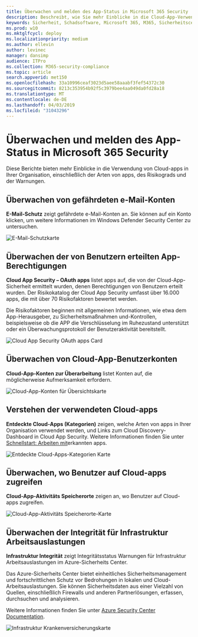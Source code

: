 ```yaml
---
title: Überwachen und melden des App-Status in Microsoft 365 Security
description: Beschreibt, wie Sie mehr Einblicke in die Cloud-App-Verwendung in Ihrer Organisation erhalten.
keywords: Sicherheit, Schadsoftware, Microsoft 365, M365, Sicherheitscenter, Überwachung, Bericht, Apps
ms.prod: w10
ms.mktglfcycl: deploy
ms.localizationpriority: medium
ms.author: ellevin
author: levinec
manager: dansimp
audience: ITPro
ms.collection: M365-security-compliance
ms.topic: article
search.appverid: met150
ms.openlocfilehash: 33a10996ceaf3023d5aee58aaabf3fef54372c30
ms.sourcegitcommit: 8213c353954b92f5c3979bee4aa049da0fd28a18
ms.translationtype: MT
ms.contentlocale: de-DE
ms.lasthandoff: 04/03/2019
ms.locfileid: "31043296"
---
```

# <a name="monitor-and-report-app-status-in-microsoft-365-security"></a>Überwachen und melden des App-Status in Microsoft 365 Security


Diese Berichte bieten mehr Einblicke in die Verwendung von Cloud-apps in Ihrer Organisation, einschließlich der Arten von apps, des Risikograds und der Warnungen.

## <a name="monitor-email-accounts-at-risk"></a>Überwachen von gefährdeten e-Mail-Konten

**E-Mail-Schutz** zeigt gefährdete e-Mail-Konten an. Sie können auf ein Konto klicken, um weitere Informationen im Windows Defender Security Center zu untersuchen.

![E-Mail-Schutzkarte](./media/security-docs/email-protection.png)

## <a name="monitor-app-permissions-granted-by-users"></a>Überwachen der von Benutzern erteilten App-Berechtigungen

**Cloud App Security – OAuth apps** listet apps auf, die von der Cloud-App-Sicherheit ermittelt wurden, denen Berechtigungen von Benutzern erteilt wurden. Der Risikokatalog der Cloud App Security umfasst über 16.000 apps, die mit über 70 Risikofaktoren bewertet werden.

Die Risikofaktoren beginnen mit allgemeinen Informationen, wie etwa dem App-Herausgeber, zu Sicherheitsmaßnahmen und-Kontrollen, beispielsweise ob die APP die Verschlüsselung im Ruhezustand unterstützt oder ein Überwachungsprotokoll der Benutzeraktivität bereitstellt.

![Cloud App Security OAuth apps Card](./media/security-docs/cloud-app-security-oauth-apps.png)

## <a name="monitor-cloud-app-user-accounts"></a>Überwachen von Cloud-App-Benutzerkonten

**Cloud-App-Konten zur Überarbeitung** listet Konten auf, die möglicherweise Aufmerksamkeit erfordern.

![Cloud-App-Konten für Übersichtskarte](./media/security-docs/cloud-app-accounts-for-review.png)

## <a name="understand-which-cloud-apps-are-used"></a>Verstehen der verwendeten Cloud-apps

**Entdeckte Cloud-Apps (Kategorien)** zeigen, welche Arten von apps in Ihrer Organisation verwendet werden, und Links zum Cloud Discovery-Dashboard in Cloud App Security. Weitere Informationen finden Sie unter [Schnellstart: Arbeiten mit](https://docs.microsoft.com/cloud-app-security/discovered-apps)erkannten apps.  

![Entdeckte Cloud-Apps-Kategorien Karte](./media/security-docs/discovered-cloud-apps-categories.png)

## <a name="monitor-where-users-access-cloud-apps"></a>Überwachen, wo Benutzer auf Cloud-apps zugreifen

**Cloud-App-Aktivitäts Speicherorte** zeigen an, wo Benutzer auf Cloud-apps zugreifen.

![Cloud-App-Aktivitäts Speicherorte-Karte](./media/security-docs/cloud-app-activity-locations.png)

## <a name="monitor-health-for-infrastructure-workloads"></a>Überwachen der Integrität für Infrastruktur Arbeitsauslastungen

**Infrastruktur Integrität** zeigt Integritätsstatus Warnungen für Infrastruktur Arbeitsauslastungen im Azure-Sicherheits Center.

Das Azure-Sicherheits Center bietet einheitliches Sicherheitsmanagement und fortschrittlichen Schutz vor Bedrohungen in lokalen und Cloud-Arbeitsauslastungen. Sie können Sicherheitsdaten aus einer Vielzahl von Quellen, einschließlich Firewalls und anderen Partnerlösungen, erfassen, durchsuchen und analysieren.

Weitere Informationen finden Sie unter [Azure Security Center Documentation](https://docs.microsoft.com/azure/security-center/).

![Infrastruktur Krankenversicherungskarte](./media/security-docs/infrastructure-health.png)
